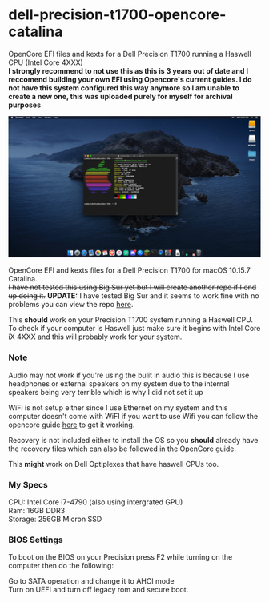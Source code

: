 # dell-precision-t1700-opencore-catalina
OpenCore EFI files and kexts for a Dell Precision T1700 running a Haswell CPU (Intel Core 4XXX)
<br>
**I strongly recommend to not use this as this is 3 years out of date and I reccomend building your own EFI using Opencore's current guides. I do not have this system configured this way anymore so I am unable to create a new one, this was uploaded purely for myself for archival purposes**

![neofetch](https://github.com/cube-builder/dell-precision-t1700-opencore-catalina/blob/main/Screen%20Shot%202021-08-18%20at%208.24.08%20PM.png?raw=true)

OpenCore EFI and kexts files for a Dell Precision T1700 for macOS 10.15.7 Catalina.
<br>
~~I have not tested this using Big Sur yet but I will create another repo if I end up doing it.~~
**UPDATE:** I have tested Big Sur and it seems to work fine with no problems you can view the repo <a href="https://github.com/cube-builder/dell-precision-t1700-opencore-big-sur">here</a>.

This **should** work on your Precision T1700 system running a Haswell CPU. To check if your computer is Haswell just make sure it begins with Intel Core iX 4XXX and this will probably work for your system.

### Note
Audio may not work if you're using the bulit in audio this is because I use headphones or external speakers on my system due to the internal speakers being very terrible which is why I did not set it up

WiFi is not setup either since I use Ethernet on my system and this computer doesn't come with WiFI if you want to use Wifi you can follow the opencore guide <a href="https://dortania.github.io/OpenCore-Install-Guide/ktext.html#wifi-and-bluetooth">here</a> to get it working.

Recovery is not included either to install the OS so you **should** already have the recovery files which can also be followed in the OpenCore guide.

This **might** work on Dell Optiplexes that have haswell CPUs too.

### My Specs
CPU: Intel Core i7-4790 (also using intergrated GPU)
<br>
Ram: 16GB DDR3
<br>
Storage: 256GB Micron SSD


### BIOS Settings
To boot on the BIOS on your Precision press F2 while turning on the computer then do the following:

Go to SATA operation and change it to AHCI mode
<br>
Turn on UEFI and turn off legacy rom and secure boot.


